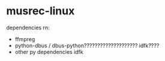 # musrec-linux

dependencies rn:
- ffmpreg
- python-dbus / dbus-python???????????????????? idfk????
- other py dependencies idfk
